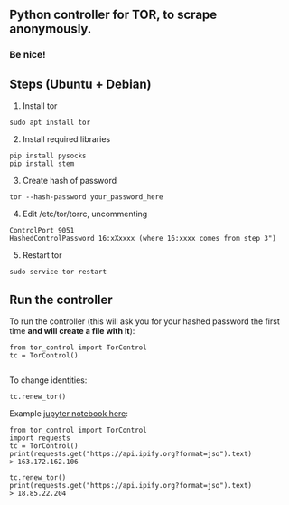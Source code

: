 ## Python controller for TOR, to scrape anonymously.
### Be nice!

## Steps (Ubuntu + Debian)

1. Install tor
```
sudo apt install tor
```
2. Install required libraries
```
pip install pysocks
pip install stem
```

3. Create hash of password
```
tor --hash-password your_password_here
```
4. Edit /etc/tor/torrc, uncommenting 
```
ControlPort 9051
HashedControlPassword 16:xXxxxx (where 16:xxxx comes from step 3")
```

5. Restart tor
```
sudo service tor restart
```

## Run the controller
To run the controller (this will ask you for your hashed password the first time **and will create a file with it**):
```
from tor_control import TorControl
tc = TorControl()
    
```

To change identities:
```
tc.renew_tor()
```

Example [jupyter notebook here](example_tor.ipynb):
```
from tor_control import TorControl
import requests
tc = TorControl()
print(requests.get("https://api.ipify.org?format=jso").text)
> 163.172.162.106

tc.renew_tor()
print(requests.get("https://api.ipify.org?format=jso").text)
> 18.85.22.204
```
